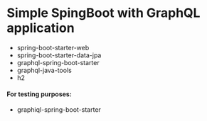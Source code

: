 # Simple SpingBoot with GraphQL application

* spring-boot-starter-web
* spring-boot-starter-data-jpa
* graphql-spring-boot-starter
* graphql-java-tools
* h2

#### For testing purposes:
* graphiql-spring-boot-starter